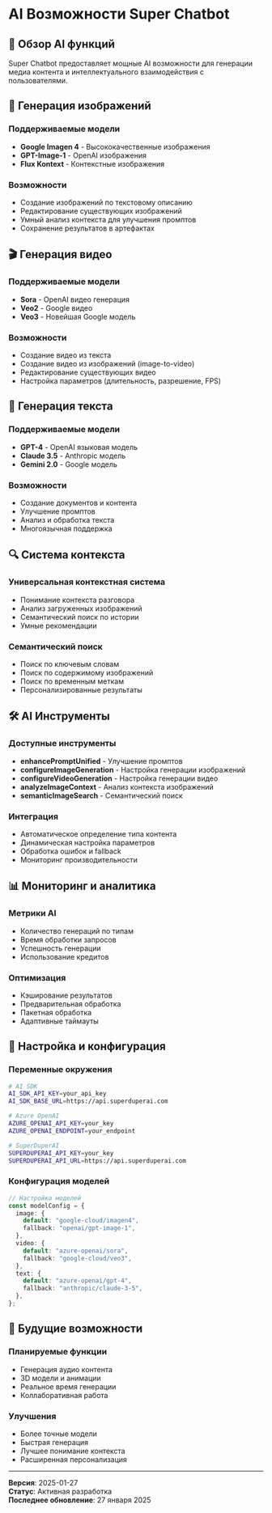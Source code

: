 # AI Возможности Super Chatbot

## 🤖 Обзор AI функций

Super Chatbot предоставляет мощные AI возможности для генерации медиа контента и интеллектуального взаимодействия с пользователями.

## 🎨 Генерация изображений

### Поддерживаемые модели

- **Google Imagen 4** - Высококачественные изображения
- **GPT-Image-1** - OpenAI изображения
- **Flux Kontext** - Контекстные изображения

### Возможности

- Создание изображений по текстовому описанию
- Редактирование существующих изображений
- Умный анализ контекста для улучшения промптов
- Сохранение результатов в артефактах

## 🎬 Генерация видео

### Поддерживаемые модели

- **Sora** - OpenAI видео генерация
- **Veo2** - Google видео
- **Veo3** - Новейшая Google модель

### Возможности

- Создание видео из текста
- Создание видео из изображений (image-to-video)
- Редактирование существующих видео
- Настройка параметров (длительность, разрешение, FPS)

## 📝 Генерация текста

### Поддерживаемые модели

- **GPT-4** - OpenAI языковая модель
- **Claude 3.5** - Anthropic модель
- **Gemini 2.0** - Google модель

### Возможности

- Создание документов и контента
- Улучшение промптов
- Анализ и обработка текста
- Многоязычная поддержка

## 🔍 Система контекста

### Универсальная контекстная система

- Понимание контекста разговора
- Анализ загруженных изображений
- Семантический поиск по истории
- Умные рекомендации

### Семантический поиск

- Поиск по ключевым словам
- Поиск по содержимому изображений
- Поиск по временным меткам
- Персонализированные результаты

## 🛠️ AI Инструменты

### Доступные инструменты

- **enhancePromptUnified** - Улучшение промптов
- **configureImageGeneration** - Настройка генерации изображений
- **configureVideoGeneration** - Настройка генерации видео
- **analyzeImageContext** - Анализ контекста изображений
- **semanticImageSearch** - Семантический поиск

### Интеграция

- Автоматическое определение типа контента
- Динамическая настройка параметров
- Обработка ошибок и fallback
- Мониторинг производительности

## 📊 Мониторинг и аналитика

### Метрики AI

- Количество генераций по типам
- Время обработки запросов
- Успешность генерации
- Использование кредитов

### Оптимизация

- Кэширование результатов
- Предварительная обработка
- Пакетная обработка
- Адаптивные таймауты

## 🔧 Настройка и конфигурация

### Переменные окружения

```bash
# AI SDK
AI_SDK_API_KEY=your_api_key
AI_SDK_BASE_URL=https://api.superduperai.com

# Azure OpenAI
AZURE_OPENAI_API_KEY=your_key
AZURE_OPENAI_ENDPOINT=your_endpoint

# SuperDuperAI
SUPERDUPERAI_API_KEY=your_key
SUPERDUPERAI_API_URL=https://api.superduperai.com
```

### Конфигурация моделей

```typescript
// Настройка моделей
const modelConfig = {
  image: {
    default: "google-cloud/imagen4",
    fallback: "openai/gpt-image-1",
  },
  video: {
    default: "azure-openai/sora",
    fallback: "google-cloud/veo3",
  },
  text: {
    default: "azure-openai/gpt-4",
    fallback: "anthropic/claude-3-5",
  },
};
```

## 🚀 Будущие возможности

### Планируемые функции

- Генерация аудио контента
- 3D модели и анимации
- Реальное время генерации
- Коллаборативная работа

### Улучшения

- Более точные модели
- Быстрая генерация
- Лучшее понимание контекста
- Расширенная персонализация

---

**Версия**: 2025-01-27  
**Статус**: Активная разработка  
**Последнее обновление**: 27 января 2025
